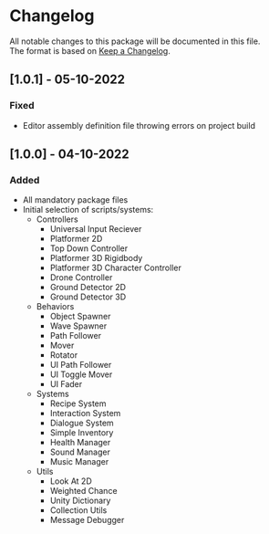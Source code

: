 # Changelog  
All notable changes to this package will be documented in this file.  
The format is based on [Keep a Changelog](https://keepachangelog.com/en/1.0.0/).

## [1.0.1] - 05-10-2022
### Fixed
- Editor assembly definition file throwing errors on project build

## [1.0.0] - 04-10-2022
### Added
- All mandatory package files
- Initial selection of scripts/systems:
    - Controllers
        - Universal Input Reciever
        - Platformer 2D
        - Top Down Controller
        - Platformer 3D Rigidbody
        - Platformer 3D Character Controller
        - Drone Controller
        - Ground Detector 2D
        - Ground Detector 3D
    - Behaviors
        - Object Spawner
        - Wave Spawner
        - Path Follower
        - Mover
        - Rotator
        - UI Path Follower
        - UI Toggle Mover
        - UI Fader
    - Systems
        - Recipe System
        - Interaction System
        - Dialogue System
        - Simple Inventory
        - Health Manager
        - Sound Manager
        - Music Manager
    - Utils
        - Look At 2D
        - Weighted Chance
        - Unity Dictionary
        - Collection Utils
        - Message Debugger